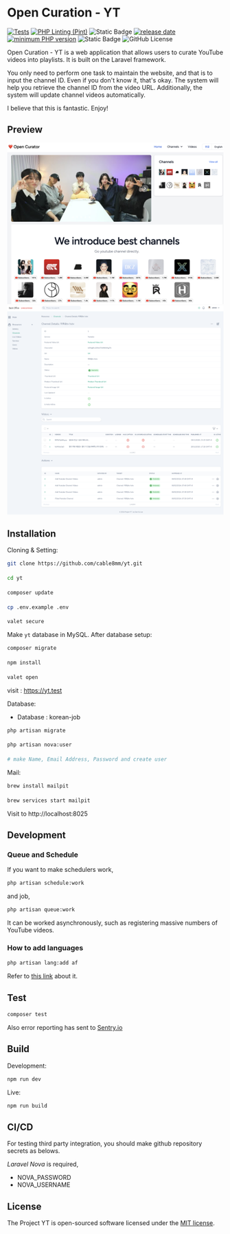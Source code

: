 # Open Curation - YT

[![Tests](https://github.com/cable8mm/yt/actions/workflows/laravel-tests.yml/badge.svg)](https://github.com/cable8mm/yt/actions/workflows/laravel-tests.yml)
[![PHP Linting (Pint)](https://github.com/cable8mm/yt/actions/workflows/coding-style-php.yml/badge.svg)](https://github.com/cable8mm/yt/actions/workflows/coding-style-php.yml)
![Static Badge](https://img.shields.io/badge/Laravel-^10.0-orange)
[![release date](https://img.shields.io/github/release-date/cable8mm/yt)](https://github.com/cable8mm/yt/releases)
[![minimum PHP version](https://img.shields.io/badge/php-%3E%3D_8.2.0-8892BF.svg)](https://github.com/cable8mm/yt)
![Static Badge](https://img.shields.io/badge/Language-en%2Cko-blue)
![GitHub License](https://img.shields.io/github/license/cable8mm/yt)

Open Curation - YT is a web application that allows users to curate YouTube videos into playlists. It is built on the Laravel framework.

You only need to perform one task to maintain the website, and that is to input the channel ID. Even if you don't know it, that's okay. The system will help you retrieve the channel ID from the video URL. Additionally, the system will update channel videos automatically.

I believe that this is fantastic. Enjoy!

## Preview

![Frontend Screenshot](docs/assets/yt_front_screenshot_1.png)
![Backend Screenshot](docs/assets/yt_backend_screenshot_1.png)

## Installation

Cloning & Setting:

```sh
git clone https://github.com/cable8mm/yt.git

cd yt

composer update

cp .env.example .env

valet secure
```

Make `yt` database in MySQL. After database setup:

```sh
composer migrate

npm install

valet open
```

visit : https://yt.test

Database:

- Database : korean-job

```sh
php artisan migrate

php artisan nova:user

# make Name, Email Address, Password and create user
```

Mail:

```sh
brew install mailpit

brew services start mailpit
```

Visit to http://localhost:8025

## Development

### Queue and Schedule

If you want to make schedulers work,

```sh
php artisan schedule:work
```

and job,

```sh
php artisan queue:work
```

It can be worked asynchronously, such as registering massive numbers of YouTube videos.

### How to add languages

```sh
php artisan lang:add af
```

Refer to [this link](https://laravel-lang.com/available-locales-list.html#lists-available-locales-am) about it.

## Test

```sh
composer test
```

Also error reporting has sent to [Sentry.io](https://cable8mm.sentry.io)

## Build

Development:

```sh
npm run dev
```

Live:

```sh
npm run build
```

## CI/CD

For testing third party integration, you should make github repository secrets as belows.

*Laravel Nova* is required,

- NOVA_PASSWORD
- NOVA_USERNAME

## License

The Project YT is open-sourced software licensed under the [MIT license](https://opensource.org/licenses/MIT).
